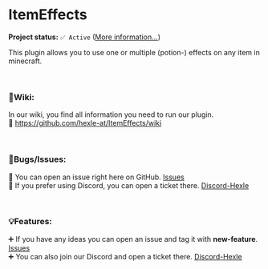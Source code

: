 # ItemEffects

**Project status:** ``✅ Active`` ([More information...](https://github.com/hexle-at/project-info/blob/main/docs/status.md))

This plugin allows you to use one or multiple (potion-) effects on any item in minecraft. 

<br>



### 📘Wiki:

In our wiki, you find all information you need to run our plugin.\
📖 https://github.com/hexle-at/ItemEffects/wiki 

<br>



### 🔧Bugs/Issues:

🎫 You can open an issue right here on GitHub. [Issues](https://github.com/hexle-at/ItemEffects/issues) \
🎫 If you prefer using Discord, you can open a ticket there. [Discord-Hexle](https://dc.hexle.at)

<br>


### 💡Features:

➕ If you have any ideas you can open an issue and tag it with __new-feature__. [Issues](https://github.com/hexle-at/ItemEffects/issues)\
➕ You can also join our Discord and open a ticket there. [Discord-Hexle](https://dc.hexle.at) 


